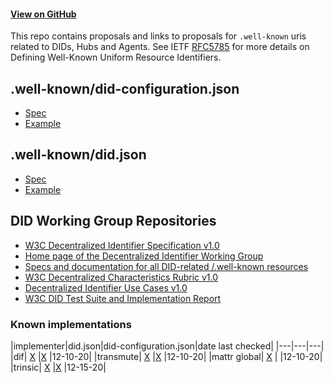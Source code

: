 #### [View on GitHub](https://github.com/decentralized-identity/.well-known)

This repo contains proposals and links to proposals for `.well-known` uris related to DIDs, Hubs and Agents. See IETF [RFC5785](https://tools.ietf.org/html/rfc5785) for more details on Defining Well-Known Uniform Resource Identifiers.

## .well-known/did-configuration.json

- [Spec](https://identity.foundation/.well-known/resources/did-configuration/)
- [Example](https://identity.foundation/.well-known/did-configuration.json)

## .well-known/did.json

- [Spec](https://github.com/w3c-ccg/did-method-web)
- [Example](https://identity.foundation/.well-known/did.json)

## DID Working Group Repositories

- [W3C Decentralized Identifier Specification v1.0](https://github.com/w3c/did-core)
- [Home page of the Decentralized Identifier Working Group](https://github.com/w3c/did-wg)
- [Specs and documentation for all DID-related /.well-known resources](https://github.com/decentralized-identity/.well-known)
- [W3C Decentralized Characteristics Rubric v1.0](https://github.com/w3c/did-rubric)
- [Decentralized Identifier Use Cases v1.0](https://github.com/w3c/did-use-cases)
- [W3C DID Test Suite and Implementation Report](https://github.com/w3c/did-test-suite)

### Known implementations

|implementer|did.json|did-configuration.json|date last checked|
|---|---|---|
|dif| [X](https://identity.foundation/.well-known/did.json) |[X](https://identity.foundation/.well-known/did-configuration.json) |12-10-20|
|transmute| [X](https://www.transmute.industries/.well-known/did.json) |[X](https://www.transmute.industries/.well-known/did-configuration.json) |12-10-20|
|mattr global| [X](https://mattr.global/.well-known/did.json) | |12-10-20|
|trinsic| [X](https://trinsic.id/.well-known/did.json) |[X](https://trinsic.id/.well-known/did-configuration.json) |12-15-20|
